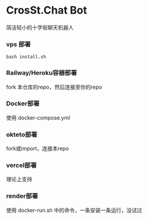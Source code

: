 # CrosSt.Chat Bot
简洁轻小的十字街聊天机器人<br>
### vps 部署
```
bash install.sh
```
### Railway/Heroku容器部署
fork 本仓库的repo，然后连接至你的repo
### Docker部署
使用 docker-compose.yml
### okteto部署
fork或import，连接本repo
### vercel部署
理论上支持
### render部署
使用 docker-run.sh 中的命令，一条安装一条运行，没试过
